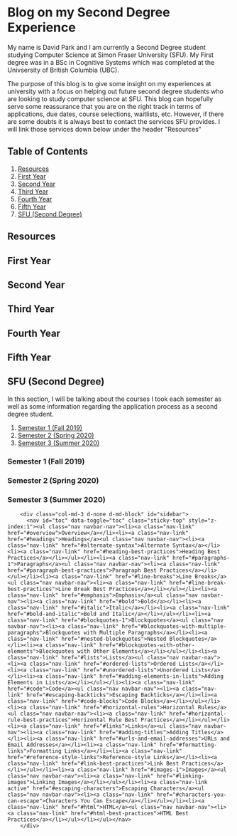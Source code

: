 <html>
  <div>
    <h1>Blog on my Second Degree Experience</h1>
      <p> My name is David Park and I am currently a Second Degree student studying Computer Science at Simon Fraser University  
      (SFU). My First degree was in a BSc in Cognitive Systems which was completed at the Univsersity of British Columbia (UBC).
      </p>
      <p>The purpose of this blog is to give some insight on my experiences at university with a focus on helping out future
      second degree students who are looking to study computer science at SFU. This blog can hopefully serve some reassurance
      that you are on the right track in terms of applications, due dates, course selections, waitlists, etc. However, if there 
      are some doubts it is always best to contact the services SFU provides. I will link those services down below under the 
      header "Resources"
      </p>
  </div>
  
  <div>
  <h2> Table of Contents </h2>
  <ol>
    <li> <a href="#Resource-header"> Resources </a> </li>
    <li> <a href="#First-year-header"> First Year </a> </li>
    <li> <a href="#Second-year-header"> Second Year </a> </li>
    <li> <a href="#Third-year-header"> Third Year </a> </li>
    <li> <a href="#Fourth-year-header"> Fourth Year </a> </li>
    <li> <a href="#Fifth-year-header"> Fifth Year </a> </li>
    <li> <a href="#SFU-header"> SFU (Second Degree) </a> </li>
  </ol>
  </div>
  
  <div>
  <h2 id="Resource-header"> Resources </h2>
  <h2 id="First-year-header"> First Year </h2>
  <h2 id="Second-year-header"> Second Year </h2>
  <h2 id="Third-year-header"> Third Year </h2>
  <h2 id="Fourth-year-header"> Fourth Year </h2>
  <h2 id="Fifth-year-header"> Fifth Year </h2>
  
  <div>
  <h2 id="SFU-header"> SFU (Second Degree) </h2>
	<p> In this section, I will be talking about the courses I took each semester as well as some information regarding the application process as a second degree student. </p> 
	<ol>
		<li> <a href="#Sem1"> Semester 1 (Fall 2019) </a> </li>
		<li> <a href="#Sem2"> Semester 2 (Spring 2020) </a> </li>
		<li> <a href="#Sem3"> Semester 3 (Summer 2020) </a> </li>
	</ol>
	<h3 id="Sem1"> Semester 1 (Fall 2019) </h3>
	<h3 id="Sem2"> Semester 2 (Spring 2020) </h3>
	<h3 id="Sem3"> Semester 3 (Summer 2020) </h3>
		

  </div>
	

        <div class="col-md-3 d-none d-md-block" id="sidebar">
          <nav id="toc" data-toggle="toc" class="sticky-top" style="z-index:1"><ul class="nav navbar-nav"><li><a class="nav-link" href="#overview">Overview</a></li><li><a class="nav-link" href="#headings">Headings</a><ul class="nav navbar-nav"><li><a class="nav-link" href="#alternate-syntax">Alternate Syntax</a></li><li><a class="nav-link" href="#heading-best-practices">Heading Best Practices</a></li></ul></li><li><a class="nav-link" href="#paragraphs-1">Paragraphs</a><ul class="nav navbar-nav"><li><a class="nav-link" href="#paragraph-best-practices">Paragraph Best Practices</a></li></ul></li><li><a class="nav-link" href="#line-breaks">Line Breaks</a><ul class="nav navbar-nav"><li><a class="nav-link" href="#line-break-best-practices">Line Break Best Practices</a></li></ul></li><li><a class="nav-link" href="#emphasis">Emphasis</a><ul class="nav navbar-nav"><li><a class="nav-link" href="#bold">Bold</a></li><li><a class="nav-link" href="#italic">Italic</a></li><li><a class="nav-link" href="#bold-and-italic">Bold and Italic</a></li></ul></li><li><a class="nav-link" href="#blockquotes-1">Blockquotes</a><ul class="nav navbar-nav"><li><a class="nav-link" href="#blockquotes-with-multiple-paragraphs">Blockquotes with Multiple Paragraphs</a></li><li><a class="nav-link" href="#nested-blockquotes">Nested Blockquotes</a></li><li><a class="nav-link" href="#blockquotes-with-other-elements">Blockquotes with Other Elements</a></li></ul></li><li><a class="nav-link" href="#lists">Lists</a><ul class="nav navbar-nav"><li><a class="nav-link" href="#ordered-lists">Ordered Lists</a></li><li><a class="nav-link" href="#unordered-lists">Unordered Lists</a></li><li><a class="nav-link" href="#adding-elements-in-lists">Adding Elements in Lists</a></li></ul></li><li><a class="nav-link" href="#code">Code</a><ul class="nav navbar-nav"><li><a class="nav-link" href="#escaping-backticks">Escaping Backticks</a></li><li><a class="nav-link" href="#code-blocks">Code Blocks</a></li></ul></li><li><a class="nav-link" href="#horizontal-rules">Horizontal Rules</a><ul class="nav navbar-nav"><li><a class="nav-link" href="#horizontal-rule-best-practices">Horizontal Rule Best Practices</a></li></ul></li><li><a class="nav-link" href="#links">Links</a><ul class="nav navbar-nav"><li><a class="nav-link" href="#adding-titles">Adding Titles</a></li><li><a class="nav-link" href="#urls-and-email-addresses">URLs and Email Addresses</a></li><li><a class="nav-link" href="#formatting-links">Formatting Links</a></li><li><a class="nav-link" href="#reference-style-links">Reference-style Links</a></li><li><a class="nav-link" href="#link-best-practices">Link Best Practices</a></li></ul></li><li><a class="nav-link" href="#images-1">Images</a><ul class="nav navbar-nav"><li><a class="nav-link" href="#linking-images">Linking Images</a></li></ul></li><li><a class="nav-link active" href="#escaping-characters">Escaping Characters</a><ul class="nav navbar-nav"><li><a class="nav-link" href="#characters-you-can-escape">Characters You Can Escape</a></li></ul></li><li><a class="nav-link" href="#html">HTML</a><ul class="nav navbar-nav"><li><a class="nav-link" href="#html-best-practices">HTML Best Practices</a></li></ul></li></ul></nav>
        </div>

